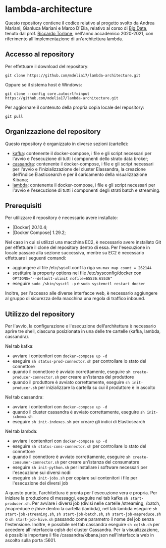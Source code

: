 # lambda-architecture

Questo repository contiene il codice relativo al progetto svolto da Andrea Mariani, Gianluca Mariani e Marco D'Elia,
relativo al corso di [Big Data](http://torlone.dia.uniroma3.it/bigdata/),
tenuto dal prof. [Riccardo Torlone](http://torlone.dia.uniroma3.it/),
nell'anno accademico 2020-2021,
con riferimento all'implementazione di un'architettura lambda.

## Accesso al repository 

Per effettuare il download del repository:

    git clone https://github.com/mdelia17/lambda-architecture.git

Oppure se il sistema host è Windows:

    git clone --config core.autocrlf=input https://github.com/mdelia17/lambda-architecture.git

Per aggiornare il contenuto della propria copia locale del repository: 

    git pull 

## Organizzazione del repository 

Questo repository è organizzato in diverse sezioni (cartelle):
* [kafka](kafka/): contenente il docker-compose, i file e gli script necessari per l'avvio e l'esecuzione di tutti i componenti dello strato data broker;
* [cassandra](cassandra/): contenente il docker-compose, i file e gli script necessari per l'avvio e l'inizializzazione del cluster Elassandra, la creazione dell'indice Elasticsearch e per il caricamento della visualizzazione Kibana;
* [lambda](lambda/): contenente il docker-compose, i file e gli script necessari per l'avvio e l'esecuzione di tutti i componenti degli strati batch e streaming.

## Prerequisiti

Per utilizzare il repository è necessario avere installato:
* [Docker] 20.10.4;
* [Docker Compose] 1.29.2;

Nel caso in cui si utilizzi una macchina EC2, è necessario avere installato Git per effettuare il clone del repository dentro di essa. Per l'esecuzione in locale passare alla sezione successiva, mentre su EC2 è necessario effettuare i seguenti comandi:
* aggiungere al file /etc/sysctl.conf la riga `vm.max_map_count = 262144`
* sostituire la property options nel file /etc/sysconfig/docker con `OPTIONS="--default-ulimit nofile=65536:65536"`
* eseguire `sudo /sbin/sysctl -p` e `sudo systemctl restart docker`

Inoltre, per l'accesso alle diverse interfacce web, è necessario aggiungere al gruppo di sicurezza della macchina una regola di traffico inbound.

## Utilizzo del repository

Per l'avvio, la configurazione e l'esecuzione dell'architettura è necessario aprire tre shell, ciascuna posizionata in una delle tre cartelle (kafka, lambda, cassandra).

Nel tab kafka:
* avviare i contenitori con `docker-compose up -d`
* eseguire `sh status-prod-connector.sh` per controllare lo stato del connettore
* quando il connettore è avviato correttamente, eseguire `sh create-producer-connector.sh` per creare un'istanza del produttore
* quando il produttore è avviato correttamente, eseguire `sh init-producer.sh` per inizializzare la cartella su cui il produttore è in ascolto

Nel tab cassandra:
* avviare i contenitori con `docker-compose up -d`
* quando il cluster cassandra è avviato correttamente, eseguire `sh init-schema.sh`
* eseguire `sh init-indexes.sh` per creare gli indici di Elasticsearch

Nel tab lambda:
* avviare i contenitori con `docker-compose up -d`
* eseguire `sh status-cons-connector.sh` per controllare lo stato del connettore
* quando il connettore è avviato correttamente, eseguire `sh create-consumer-connector.sh` per creare un'istanza del consumatore
* eseguire `sh init-python.sh` per installare i software necessari per l'esecuzione sui diversi nodi
* eseguire `sh init-jobs.sh` per copiare sui contenitori i file per l'esecuzione dei diversi job

A questo punto, l'architettura è pronta per l'esecuzione vera e propria. Per iniziare la produzione di messaggi, eseguire nel tab kafka `sh start-producer.sh`. Per avviare i diversi job (divisi nelle cartelle /streaming, /batch, /mapreduce e /hive dentro la cartella /lambda), nel tab lambda eseguire `sh start-job-streaming.sh`, `sh start-job-batch.sh`, `sh start-job-mapreduce.sh` o `sh start-job-hive.sh` passando come parametro il nome del job senza l'estensione.
Inoltre, è possibile nel tab cassandra eseguire `sh cqlsh.sh` per accedere all'interfaccia cqlsh del cluster Cassandra. Per la visualizzazione, è possibile importare il file /cassandra/kibana.json nell'interfaccia web in ascolto sulla porta :5601.
